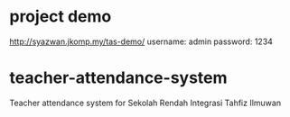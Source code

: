 # project demo
http://syazwan.jkomp.my/tas-demo/
username: admin
password: 1234

# teacher-attendance-system
Teacher attendance system for Sekolah Rendah Integrasi Tahfiz Ilmuwan

